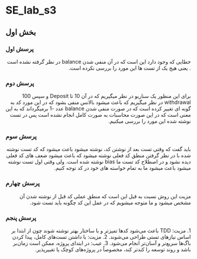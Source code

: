 # SE_lab_s3
## بخش اول 
### پرسش اول
<div dir="rtl">
خطایی که وجود دارد این است که در آن منفی شدن balance  در نظر گرفته نشده است . یعنی هیج یک از تست ها این مورد را بررسی نکرده است.
</div>

### پرسش دوم
<div dir="rtl">
برای این منظور یک سناریو در نظر میگیریم که در آن 10 تا Deposit و سپس 100 withdrawal در نظر میگیریم که باعث میشود بالانس منفی بشود که در این مورد کد به گونه ای تغییر کرده است که در صورت منفی شدن balance عدد -1 برمیگرداند که به این معنی است که در این صورت محاسبات به صورت کامل انجام نشده است پس در تست نوشته شده این مورد را بررسی میکنیم.
</div>

### پرسش سوم
<div dir="rtl">
باید گفت که وقتی تست بعد از نوشتن کد، نوشته میشود باعث میشود که کد تست نوشته شده با در نظر گرفتن منطق کد فعلی نوشته میشود که باعث میشود ضعف های کد فعلی دیده نشود و در اصطلاح کد تست ما bias نوشته شده است. ولی وقتی اول تست نوشته میشود باعث میشود ما به تمام خواسته های خود در کد توجه کنیم.
</div>

### پرسش چهارم
<div dir="rtl">
مزیت این روش نسبت به قبل این است  که منطق عملی کد قبل از نوشته شدن آن مشخص میشود و ما متوجه میشویم که در عمل این کد چگونه باید تست شود.
</div>

### پرسش پنجم
<div dir="rtl">
1. مزیت: TDD باعث می‌شود کدها تمیزتر و با ساختار بهتر نوشته شوند چون از ابتدا بر اساس نیازهای تستی طراحی می‌شوند.  
2. مزیت: با داشتن تست‌های کامل، پیدا کردن باگ‌ها سریع‌تر و آسان‌تر انجام می‌شود.  
3. عیب: در ابتدای پروژه، ممکن است زمان‌بر باشد و روند توسعه را کندتر کند، مخصوصاً در پروژه‌های کوچک یا تغییرپذیر.
</div>